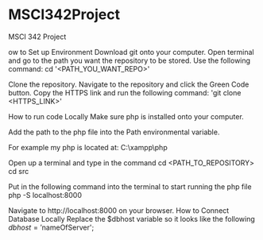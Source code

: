 # MSCI342Project
MSCI 342 Project 

ow to Set up Environment
Download git onto your computer.
Open terminal and go to the path you want the repository to be stored. Use the following command:
cd '<PATH_YOU_WANT_REPO>'

Clone the repository. Navigate to the repository and click the Green Code button. Copy the HTTPS link and run the following command:
'git clone <HTTPS_LINK>'

How to run code Locally
Make sure php is installed onto your computer.

Add the path to the php file into the Path environmental variable.

For example my php is located at: C:\xampp\php

Open up a terminal and type in the command
cd <PATH_TO_REPOSITORY>
cd src

Put in the following command into the terminal to start running the php file
php -S localhost:8000

Navigate to http://localhost:8000 on your browser.
How to Connect Database Locally
Replace the $dbhost variable so it looks like the following $dbhost = '$nameOfServer';
